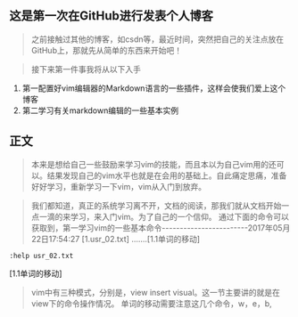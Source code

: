 ## 这是第一次在GitHub进行发表个人博客

>之前接触过其他的博客，如csdn等，最近时间，突然把自己的关注点放在GitHub上，那就先从简单的东西来开始吧！

>接下来第一件事我将从以下入手

1. 第一配置好vim编辑器的Markdown语言的一些插件，这样会使我们爱上这个博客
2. 第二学习有关markdown编辑的一些基本实例

## 正文

>本来是想给自己一些鼓励来学习vim的技能，而且本以为自己vim用的还可以。结果发现自己的vim水平也就是在会用的基础上。自此痛定思痛，准备好好学习，重新学习一下vim，vim从入门到放弃。

>我们都知道，真正的系统学习离不开，文档的阅读，那我们就从文档开始一点一滴的来学习，来入门vim。为了自己的一个信仰。
>通过下面的命令可以获取到，第一学习vim的一些基本命令------------------------2017年05月22日17:54:27
[1.usr_02.txt]
.......[1.1单词的移动]

```
:help usr_02.txt
```

[1.1单词的移动]

>vim中有三种模式，分别是，view insert visual。这一节主要讲的就是在view下的命令操作情况。
>单词的移动需要注意这几个命令，w，e，b,


